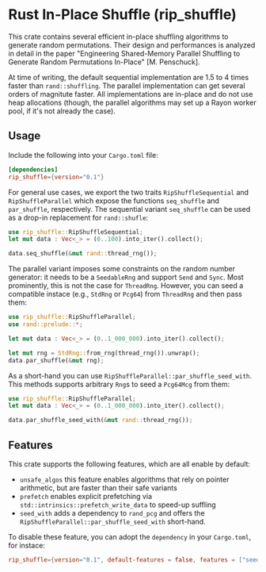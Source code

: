 # Rust In-Place Shuffle (rip_shuffle)

This crate contains several efficient in-place shuffling algorithms to generate random permutations.
Their design and performances is analyzed in detail in the paper "Engineering Shared-Memory Parallel Shuffling to Generate Random Permutations In-Place" [M. Penschuck].

At time of writing, the default sequential implementation are 1.5 to 4 times faster than `rand::shuffling`.
The parallel implementation can get several orders of magnitute faster.
All implementations are in-place and do not use heap allocations (though, the parallel algorithms may set up a Rayon worker pool, if it's not already the case).

## Usage

Include the following into your `Cargo.toml` file:

```toml
[dependencies]
rip_shuffle={version="0.1"}
```

For general use cases, we export the two traits `RipShuffleSequential` and `RipShuffleParallel` which
expose the functions `seq_shuffle` and `par_shuffle`, respectively. The sequential variant `seq_shuffle`
can be used as a drop-in replacement for `rand::shufle`:

```rust
use rip_shuffle::RipShuffleSequential;
let mut data : Vec<_> = (0..100).into_iter().collect();

data.seq_shuffle(&mut rand::thread_rng());
```

The parallel variant imposes some constraints on the random number generator: it needs to be a `SeedableRng` and
support `Send` and `Sync`. Most prominently, this is not the case for `ThreadRng`. However, you can seed a compatible
instace (e.g., `StdRng` or `Pcg64`) from `ThreadRng` and then pass them:

```rust
use rip_shuffle::RipShuffleParallel;
use rand::prelude::*;

let mut data : Vec<_> = (0..1_000_000).into_iter().collect();

let mut rng = StdRng::from_rng(thread_rng()).unwrap();
data.par_shuffle(&mut rng);
```

As a short-hand you can use `RipShuffleParallel::par_shuffle_seed_with`. This methods supports arbitrary `Rng`s
to seed a `Pcg64Mcg` from them:

```rust
use rip_shuffle::RipShuffleParallel;
let mut data : Vec<_> = (0..1_000_000).into_iter().collect();

data.par_shuffle_seed_with(&mut rand::thread_rng());
```

## Features

This crate supports the following features, which are all enable by default:

- `unsafe_algos` this feature enables algorithms that rely on pointer arithmetic, but are faster than their safe variants
- `prefetch` enables explicit prefetching via `std::intrinsics::prefetch_write_data` to speed-up suffling
- `seed_with` adds a dependency to `rand_pcg` and offers the `RipShuffleParallel::par_shuffle_seed_with` short-hand.

To disable these feature, you can adopt the `dependency` in your `Cargo.toml`, for instace:

```toml
rip_shuffle={version="0.1", default-features = false, features = ["seed_with"]}
```
